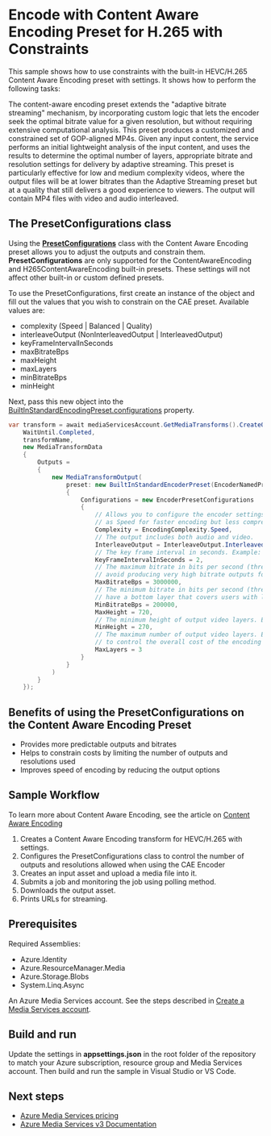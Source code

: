 # Encode with Content Aware Encoding Preset for H.265 with Constraints

This sample shows how to use constraints with the built-in HEVC/H.265 Content Aware Encoding preset with settings. It shows how to perform the following tasks:

The content-aware encoding preset extends the "adaptive bitrate streaming" mechanism, by incorporating custom logic that lets the encoder seek the optimal bitrate value for a given resolution, 
but without requiring extensive computational analysis. This preset produces a customized and constrained set of GOP-aligned MP4s. Given any input content, the service performs an initial lightweight analysis of the 
input content, and uses the results to determine the optimal number of layers, appropriate bitrate and resolution settings for delivery by adaptive streaming.
This preset is particularly effective for low and medium complexity videos, where the output files will be at lower bitrates than the Adaptive Streaming preset but at a quality that still
delivers a good experience to viewers. The output will contain MP4 files with video and audio interleaved.

## The PresetConfigurations class

Using the **[PresetConfigurations](https://github.com/Azure/azure-rest-api-specs/blob/32d5a0348f38da79fafdf14b945df0f9b8119df4/specification/mediaservices/resource-manager/Microsoft.Media/stable/2021-06-01/Encoding.json#L2397)** class with the Content Aware Encoding preset allows you to adjust the outputs and constrain them. **PresetConfigurations** are only supported for the ContentAwareEncoding and H265ContentAwareEncoding built-in presets. These settings will not affect other built-in or custom defined presets.

To use the PresetConfigurations, first create an instance of the object and fill out the values that you wish to constrain on the CAE preset.
Available values are:

- complexity (Speed | Balanced | Quality)
- interleaveOutput (NonInterleavedOutput | InterleavedOutput)
- keyFrameIntervalInSeconds
- maxBitrateBps
- maxHeight
- maxLayers
- minBitrateBps
- minHeight

Next, pass this new object into the [BuiltInStandardEncodingPreset.configurations](https://github.com/Azure/azure-rest-api-specs/blob/32d5a0348f38da79fafdf14b945df0f9b8119df4/specification/mediaservices/resource-manager/Microsoft.Media/stable/2021-06-01/Encoding.json#L1354) property.

``` csharp
var transform = await mediaServicesAccount.GetMediaTransforms().CreateOrUpdateAsync(
    WaitUntil.Completed,
    transformName,
    new MediaTransformData
    {
        Outputs =
        {
            new MediaTransformOutput(
                preset: new BuiltInStandardEncoderPreset(EncoderNamedPreset.H265ContentAwareEncoding)
                {
                    Configurations = new EncoderPresetConfigurations
                    {
                        // Allows you to configure the encoder settings to control the balance between speed and quality. Example: set Complexity
                        // as Speed for faster encoding but less compression efficiency.
                        Complexity = EncodingComplexity.Speed,
                        // The output includes both audio and video.
                        InterleaveOutput = InterleaveOutput.InterleavedOutput,
                        // The key frame interval in seconds. Example: set as 2 to reduce the playback buffering for some players.
                        KeyFrameIntervalInSeconds = 2,
                        // The maximum bitrate in bits per second (threshold for the top video layer). Example: set MaxBitrateBps as 3000000 to
                        // avoid producing very high bitrate outputs for contents with high complexity.
                        MaxBitrateBps = 3000000,
                        // The minimum bitrate in bits per second (threshold for the bottom video layer). Example: set MinBitrateBps as 200000 to
                        // have a bottom layer that covers users with low network bandwidth.
                        MinBitrateBps = 200000,
                        MaxHeight = 720,
                        // The minimum height of output video layers. Example: set MinHeight as 360 to avoid output layers of smaller resolutions like 180P.
                        MinHeight = 270,
                        // The maximum number of output video layers. Example: set MaxLayers as 4 to make sure at most 4 output layers are produced
                        // to control the overall cost of the encoding job.
                        MaxLayers = 3
                    }
                }
            )
        }
    });
```

## Benefits of using the PresetConfigurations on the Content Aware Encoding Preset

- Provides more predictable outputs and bitrates
- Helps to constrain costs by limiting the number of outputs and resolutions used
- Improves speed of encoding by reducing the output options

## Sample Workflow

To learn more about Content Aware Encoding, see the article on [Content Aware Encoding](https://learn.microsoft.com/azure/media-services/latest/encode-content-aware-concept)

1. Creates a Content Aware Encoding transform for HEVC/H.265 with settings.
1. Configures the PresetConfigurations class to control the number of outputs and resolutions allowed when using the CAE Encoder
1. Creates an input asset and upload a media file into it.
1. Submits a job and monitoring the job using polling method.
1. Downloads the output asset.
1. Prints URLs for streaming.

## Prerequisites

Required Assemblies:

* Azure.Identity
* Azure.ResourceManager.Media
* Azure.Storage.Blobs
* System.Linq.Async

An Azure Media Services account. See the steps described in [Create a Media Services account](https://learn.microsoft.com/azure/media-services/latest/account-create-how-to).

## Build and run

Update the settings in **appsettings.json** in the root folder of the repository to match your Azure subscription, resource group and Media Services account.
Then build and run the sample in Visual Studio or VS Code.

## Next steps

- [Azure Media Services pricing](https://azure.microsoft.com/pricing/details/media-services/)
- [Azure Media Services v3 Documentation](https://learn.microsoft.com/azure/media-services/latest/)
